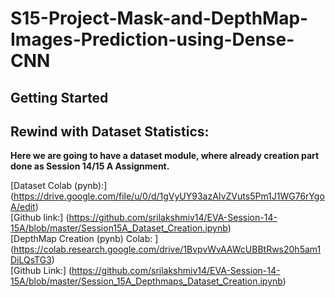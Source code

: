 # S15-Project-Mask-and-DepthMap-Images-Prediction-using-Dense-CNN <br>

## Getting Started ## 
## Rewind with Dataset Statistics: ##

**Here we are going to have a dataset module, where already creation part done as Session 14/15 A Assignment.** <br>

[Dataset Colab (pynb):] (https://drive.google.com/file/u/0/d/1gVyUY93azAIvZVuts5Pm1J1WG76rYgoA/edit) <br>
[Github link:] (https://github.com/srilakshmiv14/EVA-Session-14-15A/blob/master/Session15A_Dataset_Creation.ipynb) <br>
[DepthMap Creation (pynb) Colab: ] (https://colab.research.google.com/drive/1BvpvWvAAWcUBBtRws20h5am1DiLQsTG3) <br>
[Github Link:] (https://github.com/srilakshmiv14/EVA-Session-14-15A/blob/master/Session_15A_Depthmaps_Dataset_Creation.ipynb) <br>


